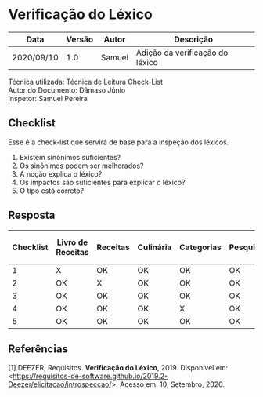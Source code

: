 # Verificação do Léxico

| Data |Versão| Autor | Descrição |
| ---- | ---- | ----- | --------- |
| 2020/09/10 | 1.0 | Samuel | Adição da verificação do léxico |

<p> Técnica utilizada: Técnica de Leitura Check-List </br>
Autor do Documento: Dâmaso Júnio </br>
Inspetor: Samuel Pereira
</p>

## Checklist
<p> Esse é a check-list que servirá de base para a inspeção dos léxicos. </p>

1.  Existem sinônimos suficientes?
2.  Os sinônimos podem ser melhorados?
3.  A noção explica o léxico?
4.  Os impactos são suficientes para explicar o léxico?
5.  O tipo está correto?

## Resposta
| Checklist | Livro de Receitas | Receitas | Culinária | Categorias | Pesquisar | Perfil do Usuário | Ingredientes | Modo de preparo | Cadastrar uma conta | Cadastrar uma receita | Adicionar | Favoritas | Compartilhar | Fontes Externas | Timer | Porções | Medida | Passos |
| - | --- | --- | --- | --- | --- | --- | --- | --- | --- | --- | --- | --- | --- | --- | --- | --- | --- | --- |
| 1 | X | OK | OK | OK | OK | OK | OK | OK | OK | OK | OK | OK | OK | OK | OK | OK | OK | OK |
| 2 | OK | X | OK | OK | OK | OK | OK | OK | OK | OK | OK | OK | OK | OK | OK | OK | OK | OK |
| 3 | OK | OK | OK | OK | OK | OK | OK | OK | OK | OK | OK | OK | OK | OK | OK | OK | OK | OK |
| 4 | OK | OK | OK | X | OK | OK | OK | OK | OK | OK | OK | OK | OK | OK | OK | OK | OK | OK |
| 5 | OK | OK | OK | OK | OK | OK | OK | OK | OK | OK | X | OK | X | OK | X | OK | X | X |


## Referências

[1] DEEZER, Requisitos. **Verificação do Léxico**, 2019. Disponível em: <<https://requisitos-de-software.github.io/2019.2-Deezer/elicitacao/introspeccao/>>. Acesso em: 10, Setembro, 2020.

















